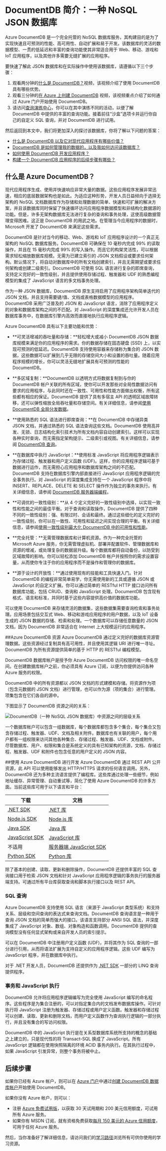 <properties 
	pageTitle="DocumentDB 简介：一种 JSON 数据库 | Azure" 
	description="了解 Azure DocumentDB，一种 NoSQL JSON 数据库。此文档数据库是针对大数据、灵活的可扩展性和高可用性构建的。" 
	keywords="json 数据库，文档数据库"
	services="documentdb" 
	authors="mimig1" 
	manager="jhubbard" 
	editor="monicar" 
	documentationCenter=""/>

<tags 
	ms.service="documentdb" 
	ms.date="07/01/2016" 
	wacn.date=""/>

# DocumentDB 简介：一种 NoSQL JSON 数据库

Azure DocumentDB 是一个完全托管的 NoSQL 数据库服务，其构建目的是为了实现快速且可预测的性能、高可用性、自动扩展和易于开发。该数据库的灵活的数据模型、一贯的低延迟和丰富的查询功能使其非常适合用于 Web、移动、游戏和 IoT 应用程序，以及其他许多需要无缝扩展的应用程序。

要快速了解此 JSON 数据库和在实际操作中使用该数据库，请遵循以下三个步骤：

1. 观看两分钟的[什么是 DocumentDB？](/documentation/videos/what-is-azure-documentdb/)视频，该视频介绍了使用 DocumentDB 具有哪些优势。
2. 观看三分钟的[在 Azure 上创建 DocumentDB](/documentation/videos/create-documentdb-on-azure/) 视频，该视频重点介绍了如何通过 Azure 门户开始使用 DocumentDB。
3. 请访问[查询演练中心](http://www.documentdb.com/sql/demo)，你可以在其中演练不同的活动，以便了解 DocumentDB 中提供的丰富的查询功能。接着前往“沙盒”选项卡并运行你自己的自定义 SQL 查询，并对 DocumentDB 进行试用。

然后返回到本文中，我们将更加深入的探讨该数据库，你将了解以下问题的答案：

-	[什么是 DocumentDB 以及它对现代应用程序有哪些价值？](#what-is-azure-documentdb)
-	[DocumentDB 是如何管理我的数据的，以及我如何访问该数据库？](#data-management)
-	[如何使用 DocumentDB 开发应用程序？](#develop)
-	[构建一个 DocumentDB 应用程序的后续步骤有哪些？](#next-steps)

## 什么是 Azure DocumentDB？  

现代应用程序生成、使用并快速响应非常大量的数据。这些应用程序发展非常迅速，相应的底层数据架构也是如此。为适应这种形势，开发人员日益倾向于选择无架构的 NoSQL 文档数据库作为存储和处理数据的简单、快速和可扩展的解决方案，并且该数据库同时保留了快速循环访问应用程序数据模型和非结构化数据源的功能。但是，许多无架构数据库无法进行复杂的查询和事务处理，这使高级数据管理变得困难。这正是 DocumentDB 的用武之地。在管理当今应用程序的数据时，Microsoft 开发了 DocumentDB 来满足这些需求。

DocumentDB 是针对当今的移动、Web、游戏和 IoT 应用程序设计的一个真正无架构的 NoSQL 数据库服务。DocumentDB 可确保在 10 毫秒内完成 99% 的读取操作，并且在 15 毫秒内完成 99% 的写入操作。而且它的构架灵活性，可以根据需求轻松缩放数据库规模。无需为已建立索引的 JSON 文档假设或要求任何架构。默认情况下，将自动对数据库中的所有文档创建索引，并且无需期望或要求任何架构或创建二级索引。DocumentDB 可使用 SQL 语言进行复杂的即席查询，支持定义完好的一致性级别，并且提供使用存储过程、触发器和 UDF 的熟悉编程模型的集成了 JavaScript 语言的多文档事务处理。

作为一种 JSON 数据库，DocumentDB 原生支持启用了应用程序架构简单迭代的 JSON 文档，并且支持需要键/值、文档或表格数据模型的应用程序。DocumentDB 采用广泛普及的 JSON 和 JavaScript 语言，消除了应用程序定义的对象和数据库架构之间的不匹配。对 JavaScript 的深度集成还允许开发人员在数据库事务中，在数据库引擎内高效而直接地执行应用程序逻辑。

Azure DocumentDB 具有以下主要功能和优势：

-	**可灵活增减的吞吐量和存储：**轻松增大或减小 DocumentDB JSON 数据库规模来满足你的应用程序的需求。你的数据存储在固态硬盘 (SSD) 上，以实现可预测的低延迟。DocumentDB 支持使用容器来存储称为集合的 JSON 数据，这些数据可以扩展到几乎无限的存储空间大小和设置的吞吐量。随着应用程序规模的增长，你可以灵活无缝地扩展具有可预测的性能的 DocumentDB。

-	**多区域复制：**DocumentDB 以透明方式将数据复制到与你的 DocumentDB 帐户关联的所有区域，使你可以开发那些对全局性数据访问有要求的应用程序，与此同时还在一致性、可用性和性能方面做出权衡，所有这些都有相应的保证。DocumentDB 提供了具有多宿主 API 的透明区域故障转移，还可以弹性缩放全局吞吐量和存储空间。有关详细信息，请参阅[使用 DocumentDB 全局分发数据](/documentation/articles/documentdb-distribute-data-globally)。

-	**使用熟悉的 SQL 语法进行即席查询：**在 DocumentDB 中存储异类 JSON 文档，并通过熟悉的 SQL 语法查询这些文档。DocumentDB 使用高并发、无锁、日志结构化索引技术为所有文档内容自动创建索引。这样可以实现各种实时查询，而无需指定架构提示、二级索引或视图。有关详细信息，请参阅 [ DocumentDB 查询](documentdb-sql-query.md)。

-	**在数据库中执行 JavaScript：**使用标准 JavaScript 将应用程序逻辑表示为存储过程、触发器和用户定义函数 (UDF)。这样，你的应用程序逻辑可基于数据进行运作，而无需担心应用程序和数据库架构之间的不匹配。DocumentDB 支持在数据库引擎内部直接进行 JavaScript 应用程序逻辑的完全事务执行。对 JavaScript 的深度集成支持在一个 JavaScript 程序中将 INSERT、REPLACE、DELETE 和 SELECT 操作作为独立的事务来执行。有关详细信息，请参阅 [DocumentDB 服务器端编程](documentdb-programming.md)。

-	**可调优的一致性级别：**从 4 个定义完好的一致性级别中选择，以实现一致性和性能之间的最佳平衡。对于查询和读取操作，DocumentDB 提供了四种不同的一致性级别：强、有限过时、会话和最终。通过这些细化的定义完好的一致性级别，你可以在一致性、可用性和延迟之间实现合理的平衡。有关详细信息，请参阅[使用一致性级别最大化 DocumentDB 中的可用性和性能](documentdb-consistency-levels.md)。

-	**完全托管：**无需管理数据库和计算机资源。作为一种完全托管的 Microsoft Azure 服务，你无需管理虚拟机、部署并配置软件、管理数据库和资源的增减，或处理复杂的数据层升级。每个数据库都将自动备份，以防受到区域故障的影响。你可以轻松添加 DocumentDB 帐户并按照你的需求设置容量，从而使你专注于你的应用程序而不是操作和管理你的数据库。

-	**源于设计的开放性：**通过使用现有的技能和工具快速入门。针对 DocumentDB 的编程非常简单易学，你无需使用新的工具或遵循 JSON 或 JavaScript 的自定义扩展。你可以通过简单的 RESTful HTTP 接口访问所有数据库功能，包括 CRUD、查询和 JavaScript 处理。DocumentDB 包含现有格式、语言和标准，并同时基于这些内容提供高价值的数据库功能。

可以使用 DocumentDB 来存储灵活的数据集，这些数据集需要查询检索和事务处理。应用场景包括交互式 Web、移动和游戏应用程序的用户数据，以及 IoT 设备生成的 JSON 数据的存储、检索和处理。一个数据库可以存储任意数量的 JSON 文档，因为 DocumentDB 非常适合在 Internet 上大规模运行的应用程序。

##<a name="data-management"></a>Azure DocumentDB 资源
Azure DocumentDB 通过定义完好的数据库资源管理数据。这些资源经过复制具有高可用性，并且使用其逻辑 URI 进行唯一寻址。DocumentDB 为所有资源提供简单的基于 HTTP 的 RESTful 编程模型。

DocumentDB 数据库帐户是授予你 Azure DocumentDB 访问权限的唯一命名空间。在创建数据库帐户之前，你必须具有 Azure 订阅，以便为你提供访问各种 Azure 服务的权限。

DocumentDB 中的所有资源都以 JSON 文档的形式建模和存储。将资源作为项（包含元数据的 JSON 文档）进行管理，也可以作为源（项的集合）进行管理。项集包含在它们各自的源中。

下图显示了 DocumentDB 资源之间的关系：

![DocumentDB（一种 NoSQL JSON 数据库）中资源之间的层级关系][1]

一个数据库帐户可以包含一组数据库，每个数据库都包含多个集合，每个集合又包含存储过程、触发器、UDF、文档及相关附件。数据库也有关联的用户，每个用户都有一组权限来访问其他各种集合、存储过程、触发器、UDF、文档或附件。尽管数据库、用户、权限和集合是系统定义的具有已知架构的资源，文档、存储过程、触发器、UDF 和附件也包含任意的用户定义的 JSON 内容。

##<a name="develop"></a>使用 Azure DocumentDB 进行开发
Azure DocumentDB 通过 REST API 公开资源，此 API 可以使用能够发出 HTTP/HTTPS 请求的任何语言调用。另外，DocumentDB 还为多种主流语言提供了编程库。这些库通过处理一些细节，例如地址缓存、异常管理、自动重试等，简化了使用 Azure DocumentDB 的许多方面。当前这些库可用于以下语言和平台：

下载 | 文档
--- | ---
[.NET SDK](http://go.microsoft.com/fwlink/?LinkID=402989) | [.NET 库](https://msdn.microsoft.com/library/azure/dn948556.aspx)
[Node.js SDK](http://go.microsoft.com/fwlink/?LinkID=402990) | [Node.js 库](http://azure.github.io/azure-documentdb-node/)
[Java SDK](http://go.microsoft.com/fwlink/?LinkID=402380) | [Java 库](http://azure.github.io/azure-documentdb-java/)
[JavaScript SDK](http://go.microsoft.com/fwlink/?LinkID=402991) | [JavaScript 库](http://azure.github.io/azure-documentdb-js/)
不适用 | [服务器端 JavaScript SDK](http://azure.github.io/azure-documentdb-js-server/)
[Python SDK](https://pypi.python.org/pypi/pydocumentdb) | [Python 库](http://azure.github.io/azure-documentdb-python/)

除了基本的创建、读取、更新和删除操作，DocumentDB 还提供丰富的 SQL 查询接口用于检索 JSON 文档和针对 JavaScript 应用程序逻辑的事务执行的服务器端支持。可通过所有平台库获取查询和脚本执行接口以及 REST API。

### SQL 查询
Azure DocumentDB 支持使用 SQL 语言（来源于 JavaScript 类型系统）和支持关系、层级和空间查询的表达式来查询文档。DocumentDB 查询语言是一种用于查询 JSON 文档的简单而强大的接口。该语言支持部分 ANSI SQL 语法，并深度集成了 JavaScript 对象、数组、对象构造和函数调用。DocumentDB 提供的查询模型没有任何显式架构或来自开发人员的索引提示。

可以在 DocumentDB 中注册用户定义函数 (UDF)，并将其作为 SQL 查询的一部分进行引用，从而将语法扩展为支持自定义的应用程序逻辑。这些 UDF 编写为 JavaScript 程序，并在数据库中执行。

对于 .NET 开发人员，DocumentDB 还提供作为 [.NET SDK](https://msdn.microsoft.com/library/azure/microsoft.azure.documents.linq.aspx) 一部分的 LINQ 查询提供程序。

### 事务和 JavaScript 执行
DocumentDB 允许将应用程序逻辑编写为完全使用 JavaScript 编写的命名程序。这些程序是为集合注册的，可以对指定集合内的文档发布数据库操作。可针对执行将 JavaScript 注册为触发器、存储过程或用户定义函数。触发器和存储过程可以创建、读取、更新和删除文档，而用户定义函数作为查询执行逻辑的一部分执行，并且没有集合的写访问权限。

DocumentDB 中的 JavaScript 执行是在关系型数据库系统所支持的概念的基础之上建立的，只是现代性的将 Transact-SQL 换成了 JavaScript。所有 JavaScript 逻辑都在使用快照隔离的环境 ACID 事务内执行。在其执行过程中，如果 JavaScript 引发异常，则整个事务将被中止。

## 后续步骤
如果你已经有 Azure 帐户，则可以在 [Azure 门户](https://portal.azure.com/#gallery/Microsoft.DocumentDB)中通过[创建 DocumentDB 数据库帐户](documentdb-create-account.md)开始使用 DocumentDB。

如果你没有 Azure 帐户，则可以：

- 注册 [Azure 免费试用版](/pricing/free-trial/)，以获取 30 天试用期和 200 美元信用额度，可试用所有 Azure 服务。
- 如果你有 MSDN 订阅，就有资格免费获取[每月 150 美元的 Azure 信用额度](https://azure.microsoft.com/pricing/member-offers/msdn-benefits-details/)，可用于任何 Azure 服务。

然后，当你准备好了解详细信息，请访问我们的[学习路径](/documentation/learning-paths/documentdb/)浏览所有可供你使用的学习资源。


[1]: ./media/documentdb-introduction/json-database-resources1.png
 

<!---HONumber=Mooncake_0725_2016-->